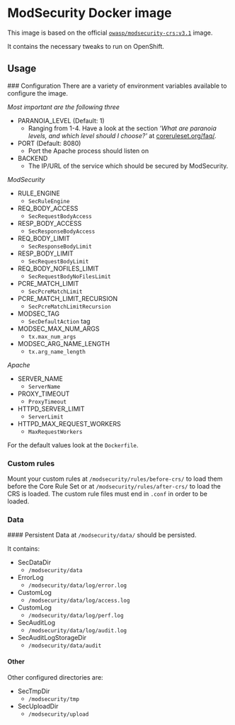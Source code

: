 # ModSecurity Docker image
This image is based on the official [`owasp/modsecurity-crs:v3.1`](https://hub.docker.com/r/owasp/modsecurity-crs) image.

It contains the necessary tweaks to run on OpenShift.

## Usage
### Configuration
There are a variety of environment variables available to configure the image.

*Most important are the following three*

* PARANOIA_LEVEL (Default: 1)
  * Ranging from 1-4. Have a look at the section *'What are paranoia levels, and which level should I choose?'* at [coreruleset.org/faq/](https://coreruleset.org/faq/).
* PORT (Default: 8080)
  * Port the Apache process should listen on
* BACKEND
  * The IP/URL of the service which should be secured by ModSecurity.

*ModSecurity*
* RULE_ENGINE
  * `SecRuleEngine`
* REQ_BODY_ACCESS
  * `SecRequestBodyAccess`
* RESP_BODY_ACCESS
  * `SecResponseBodyAccess`
* REQ_BODY_LIMIT
  * `SecResponseBodyLimit`
* RESP_BODY_LIMIT
  * `SecRequestBodyLimit`
* REQ_BODY_NOFILES_LIMIT
  * `SecRequestBodyNoFilesLimit`
* PCRE_MATCH_LIMIT
  * `SecPcreMatchLimit`
* PCRE_MATCH_LIMIT_RECURSION
  * `SecPcreMatchLimitRecursion`
* MODSEC_TAG
  * `SecDefaultAction` tag
* MODSEC_MAX_NUM_ARGS
  * `tx.max_num_args`
* MODSEC_ARG_NAME_LENGTH
  * `tx.arg_name_length`

*Apache*
* SERVER_NAME
  * `ServerName`
* PROXY_TIMEOUT
  * `ProxyTimeout`
* HTTPD_SERVER_LIMIT
  * `ServerLimit`
* HTTPD_MAX_REQUEST_WORKERS
  * `MaxRequestWorkers`

For the default values look at the `Dockerfile`.


### Custom rules
Mount your custom rules at `/modsecurity/rules/before-crs/` to load them before the Core Rule Set or at `/modsecurity/rules/after-crs/` to load the CRS is loaded. The custom rule files must end in `.conf` in order to be loaded.


### Data
#### Persistent
Data at `/modsecurity/data/` should be persisted.

It contains:
* SecDataDir
  * `/modsecurity/data`
* ErrorLog
  * `/modsecurity/data/log/error.log`
* CustomLog
  * `/modsecurity/data/log/access.log`
* CustomLog
  * `/modsecurity/data/log/perf.log`
* SecAuditLog
  * `/modsecurity/data/log/audit.log`
* SecAuditLogStorageDir
  * `/modsecurity/data/audit`

#### Other
Other configured directories are:

* SecTmpDir
  * `/modsecurity/tmp`
* SecUploadDir
  * `/modsecurity/upload`
